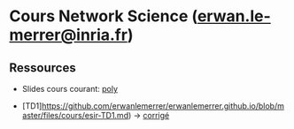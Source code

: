 # Cours Network Science (erwan.le-merrer@inria.fr)

## Ressources
* Slides cours courant: [poly](https://github.com/erwanlemerrer/erwanlemerrer.github.io/blob/master/cours/ESIR21/slides-c1.pdf)

* [TD1]https://github.com/erwanlemerrer/erwanlemerrer.github.io/blob/master/files/cours/esir-TD1.md) -> [corrigé](https://github.com/erwanlemerrer/erwanlemerrer.github.io/blob/master/files/cours/esir-TD1-correction.md)
